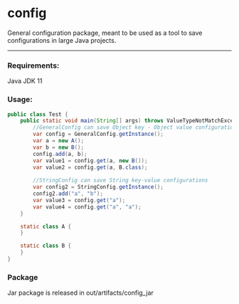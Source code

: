 # config
General configuration package, meant to be used as a tool to save configurations in large Java projects.

---
### Requirements:

Java JDK 11

### Usage: 

```java
public class Test {
    public static void main(String[] args) throws ValueTypeNotMatchException, ConfigNotExistException {
        //GeneralConfig can save Object key - Object value configurations
        var config = GeneralConfig.getInstance();
        var a = new A();
        var b = new B();
        config.add(a, b);
        var value1 = config.get(a, new B());
        var value2 = config.get(a, B.class);
        
        //StringConfig can save String key-value configurations
        var config2 = StringConfig.getInstance();
        config2.add("a", "b");
        var value3 = config.get("a");
        var value4 = config.get("a", "a");
    }

    static class A {
    }

    static class B {
    }
}
```

### Package

Jar package is released in out/artifacts/config_jar